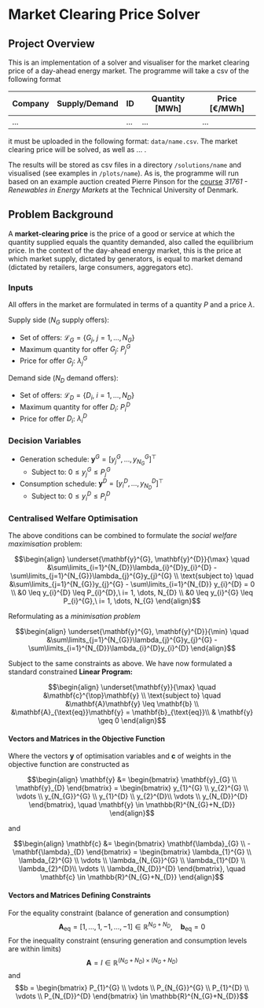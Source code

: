 # Market Clearing Price Solver

## Project Overview

This is an implementation of a solver and visualiser for the market clearing price of a day-ahead energy market. The programme will take a csv of the following format

| Company | Supply/Demand | ID  | Quantity [MWh] | Price [€/MWh] |
| ------- | ------------- | --- | -------------- | ------------- |
| ...     |               | ... | ...            | ...           |

it must be uploaded in the following format: `data/name.csv`. The market clearing price will be solved, as well as ... .

The results will be stored as csv files in a directory `/solutions/name` and visualised (see examples in `/plots/name`). As is, the programme will run based on an example auction created Pierre Pinson for the [course](http://pierrepinson.com/index.php/teaching/) *31761 - Renewables in Energy Markets* at the Technical University of Denmark.

## Problem Background

A **market-clearing price** is the price of a good or service at which the quantity supplied equals the quantity demanded, also called the equilibrium price. In the context of the day-ahead energy market, this is the price at which market supply, dictated by generators, is equal to market demand (dictated by retailers, large consumers, aggregators etc).

### Inputs

All offers in the market are formulated in terms of a quantity $P$ and a price $\lambda$.

Supply side ($N_{G}$ supply offers):
- Set of offers: $\mathcal{L}_{G} = \left\{G_{j}, \ j = 1, \dots, N_{G}\right\}$
- Maximum quantity for offer $G_{j}:$ $P_{j}^{G}$
- Price for offer $G_{j}$: $\lambda_{j}^{G}$

Demand side ($N_{D}$ demand offers):
- Set of offers: $\mathcal{L}_{D} = \left\{ D_{i}, \ i = 1, \dots, N_{D} \right\}$
- Maximum quantity for offer $D_{i}:$ $P_{i}^{D}$
- Price for offer $D_{i}$: $\lambda_{i}^{D}$

### Decision Variables

- Generation schedule: $\mathbf{y}^{G} = \left[y_{j}^{G}, \dots, y_{N_{G}}^{G}\right]^{\top}$
	- Subject to: $0 \leq y_{j}^{G} \leq P_{j}^{G}$
- Consumption schedule: $\mathbf{y}^{D} = \left[y_{i}^{D}, \dots, y_{N_{D}}^{D}\right]^{\top}$
	- Subject to: $0 \leq y_{i}^{D} \leq P_{i}^{D}$
### Centralised Welfare Optimisation

The above conditions can be combined to formulate the *social welfare maximisation* problem:

```math
\begin{align}
\underset{\mathbf{y}^{G}, \mathbf{y}^{D}}{\max} \quad &\sum\limits_{i=1}^{N_{D}}\lambda_{i}^{D}y_{i}^{D} - \sum\limits_{j=1}^{N_{G}}\lambda_{j}^{G}y_{j}^{G} \\
\text{subject to} \quad &\sum\limits_{j=1}^{N_{G}}y_{j}^{G} - \sum\limits_{i=1}^{N_{D}} y_{i}^{D} = 0 \\
&0 \leq y_{i}^{D} \leq P_{i}^{D},\ i= 1, \dots, N_{D} \\
&0 \leq y_{i}^{G} \leq P_{i}^{G},\ i= 1, \dots, N_{G}
\end{align}
```

Reformulating as a *minimisation problem*
```math
\begin{align}
\underset{\mathbf{y}^{G}, \mathbf{y}^{D}}{\min} \quad &\sum\limits_{j=1}^{N_{G}}\lambda_{j}^{G}y_{j}^{G} - \sum\limits_{i=1}^{N_{D}}\lambda_{i}^{D}y_{i}^{D} 
\end{align}
```
Subject to the same constraints as above. We have now formulated a standard constrained **Linear Program:**

```math
\begin{align}
\underset{\mathbf{y}}{\max} \quad &\mathbf{c}^{\top}\mathbf{y} \\
\text{subject to} \quad &\mathbf{A}\mathbf{y} \leq \mathbf{b} \\
&\mathbf{A}_{\text{eq}}\mathbf{y} = \mathbf{b}_{\text{eq}}\\
& \mathbf{y} \geq 0
\end{align}
```

#### Vectors and Matrices in the Objective Function
Where the vectors $\mathbf{y}$ of optimisation variables and $\mathbf{c}$ of weights in the objective function are constructed as
```math
\begin{align}
\mathbf{y} &= \begin{bmatrix} \mathbf{y}_{G} \\ \mathbf{y}_{D} \end{bmatrix} = \begin{bmatrix} y_{1}^{G} \\ y_{2}^{G} \\ \vdots \\ y_{N_{G}}^{G} \\ y_{1}^{D} \\ y_{2}^{D}\\ \vdots \\ y_{N_{D}}^{D} \end{bmatrix}, \quad \mathbf{y} \in \mathbb{R}^{N_{G}+N_{D}}
\end{align}
```
and 
```math
\begin{align}
\mathbf{c} &= \begin{bmatrix} \mathbf{\lambda}_{G} \\ -\mathbf{\lambda}_{D} \end{bmatrix} = \begin{bmatrix} \lambda_{1}^{G} \\ \lambda_{2}^{G} \\ \vdots \\ \lambda_{N_{G}}^{G} \\ \lambda_{1}^{D} \\ \lambda_{2}^{D}\\ \vdots \\ \lambda_{N_{D}}^{D} \end{bmatrix}, \quad \mathbf{c} \in \mathbb{R}^{N_{G}+N_{D}}
\end{align}
```

#### Vectors and Matrices Defining Constraints

For the equality constraint (balance of generation and consumption)
$$
\mathbf{A}_{\text{eq}} = \left[1, \dots, 1, -1, \dots, -1\right] \in \mathbb{R}^{N_{G}+N_{D}}, \quad \mathbf{b}_{\text{eq}} = 0
$$
For the inequality constraint (ensuring generation and consumption levels are within limits)
$$\mathbf{A} = I \in \mathbb{R}^{\left( N_{G}+N_{D} \right) \times \left( N_{G}+N_{D} \right)}$$
and 
$$b = \begin{bmatrix} P_{1}^{G} \\ \vdots \\ P_{N_{G}}^{G} \\ P_{1}^{D} \\ \vdots \\ P_{N_{D}}^{D} \end{bmatrix} \in \mathbb{R}^{N_{G}+N_{D}}$$